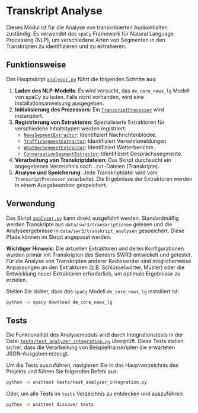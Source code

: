 # Transkript Analyse

Dieses Modul ist für die Analyse von transkribierten Audioinhalten zuständig. Es verwendet das `spaCy` Framework für Natural Language Processing (NLP), um verschiedene Arten von Segmenten in den Transkripten zu identifizieren und zu extrahieren.

## Funktionsweise

Das Hauptskript [`analyzor.py`](src/analyze/analyzor.py) führt die folgenden Schritte aus:

1.  **Laden des NLP-Modells**: Es wird versucht, das `de_core_news_lg` Modell von spaCy zu laden. Falls nicht vorhanden, wird eine Installationsanweisung ausgegeben.
2.  **Initialisierung des Prozessors**: Ein [`TranscriptProcessor`](src/analyze/core/transcript_processor.py) wird instanziiert.
3.  **Registrierung von Extraktoren**: Spezialisierte Extraktoren für verschiedene Inhaltstypen werden registriert:
    *   [`NewsSegmentExtractor`](src/analyze/extractors/news_extractor.py): Identifiziert Nachrichtenblöcke.
    *   [`TrafficSegmentExtractor`](src/analyze/extractors/traffic_extractor.py): Identifiziert Verkehrsmeldungen.
    *   [`WeatherSegmentExtractor`](src/analyze/extractors/weather_extractor.py): Identifiziert Wetterberichte.
    *   [`ConversationSegmentExtractor`](src/analyze/extractors/conversation_extractor.py): Identifiziert Gesprächssegmente.
4.  **Verarbeitung von Transkriptdateien**: Das Skript durchsucht ein angegebenes Verzeichnis nach `.txt`-Dateien (Transkripte).
5.  **Analyse und Speicherung**: Jede Transkriptdatei wird vom `TranscriptProcessor` verarbeitet. Die Ergebnisse der Extraktoren werden in einem Ausgabeordner gespeichert.

## Verwendung

Das Skript [`analyzor.py`](src/analyze/analyzor.py) kann direkt ausgeführt werden. Standardmäßig werden Transkripte aus `data/swr3/transkriptionen` gelesen und die Analyseergebnisse in `data/swr3/transkript_analysen` gespeichert. Diese Pfade können im Skript angepasst werden.

**Wichtiger Hinweis:** Die aktuellen Extraktoren und deren Konfigurationen wurden primär mit Transkripten des Senders SWR3 entwickelt und getestet. Für die Analyse von Transkripten anderer Radiosender sind möglicherweise Anpassungen an den Extraktoren (z.B. Schlüsselwörter, Muster) oder die Entwicklung neuer Extraktoren erforderlich, um optimale Ergebnisse zu erzielen.

Stellen Sie sicher, dass das `spaCy` Modell `de_core_news_lg` installiert ist:
```bash
python -m spacy download de_core_news_lg
```

## Tests

Die Funktionalität des Analysemoduls wird durch Integrationstests in der Datei [`tests/test_analyzer_integration.py`](tests/test_analyzer_integration.py) überprüft. Diese Tests stellen sicher, dass die Verarbeitung von Beispieltranskripten die erwarteten JSON-Ausgaben erzeugt.

Um die Tests auszuführen, navigieren Sie in das Hauptverzeichnis des Projekts und führen Sie folgenden Befehl aus:
```bash
python -m unittest tests/test_analyzer_integration.py
```
Oder, um alle Tests im `tests` Verzeichnis zu entdecken und auszuführen:
```bash
python -m unittest discover tests
```